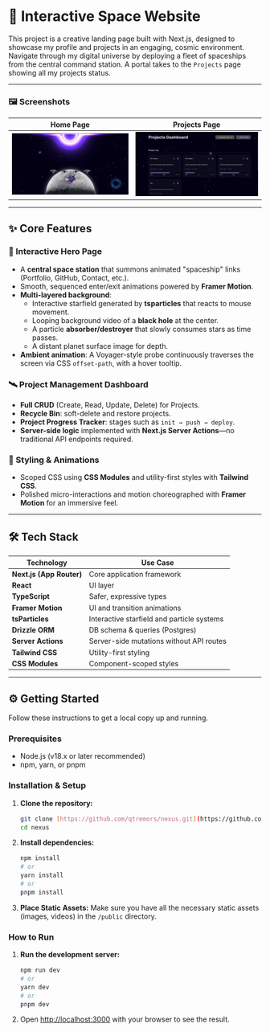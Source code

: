 # 🚀 Interactive Space Website

This project is a creative landing page built with Next.js, designed to showcase my profile and projects in an engaging, cosmic environment. Navigate through my digital universe by deploying a fleet of spaceships from the central command station. A portal takes to the `Projects` page showing all my projects status.

---

### 🖼️ Screenshots

| Home Page | Projects Page |
|:---------:|:------------:|
| ![Home Page](public/home.png) | ![Projects Page](public/projects.png) |


---

## ✨ Core Features

### 🌌 Interactive Hero Page
- A **central space station** that summons animated "spaceship" links (Portfolio, GitHub, Contact, etc.).
- Smooth, sequenced enter/exit animations powered by **Framer Motion**.
- **Multi-layered background**:
  - Interactive starfield generated by **tsparticles** that reacts to mouse movement.
  - Looping background video of a **black hole** at the center.
  - A particle **absorber/destroyer** that slowly consumes stars as time passes.
  - A distant planet surface image for depth.
- **Ambient animation**: A Voyager-style probe continuously traverses the screen via CSS `offset-path`, with a hover tooltip.

### 🛰️ Project Management Dashboard
- **Full CRUD** (Create, Read, Update, Delete) for Projects.
- **Recycle Bin**: soft-delete and restore projects.
- **Project Progress Tracker**: stages such as `init → push → deploy`.
- **Server-side logic** implemented with **Next.js Server Actions**—no traditional API endpoints required.

### 🎨 Styling & Animations
- Scoped CSS using **CSS Modules** and utility-first styles with **Tailwind CSS**.
- Polished micro-interactions and motion choreographed with **Framer Motion** for an immersive feel.

---

## 🛠️ Tech Stack

| Technology | Use Case |
| --- | --- |
| **Next.js (App Router)** | Core application framework |
| **React** | UI layer |
| **TypeScript** | Safer, expressive types |
| **Framer Motion** | UI and transition animations |
| **tsParticles** | Interactive starfield and particle systems |
| **Drizzle ORM** | DB schema & queries (Postgres) |
| **Server Actions** | Server-side mutations without API routes |
| **Tailwind CSS** | Utility-first styling |
| **CSS Modules** | Component-scoped styles |

---

## ⚙️ Getting Started

Follow these instructions to get a local copy up and running.

### Prerequisites

* Node.js (v18.x or later recommended)
* npm, yarn, or pnpm

### Installation & Setup

1.  **Clone the repository:**
    ```bash
    git clone [https://github.com/qtremors/nexus.git](https://github.com/qtremors/nexus.git)
    cd nexus
    ```

2.  **Install dependencies:**
    ```bash
    npm install
    # or
    yarn install
    # or
    pnpm install
    ```

3.  **Place Static Assets:**
    Make sure you have all the necessary static assets (images, videos) in the `/public` directory.

### How to Run

1.  **Run the development server:**
    ```bash
    npm run dev
    # or
    yarn dev
    # or
    pnpm dev
    ```

2.  Open [http://localhost:3000](http://localhost:3000) with your browser to see the result.